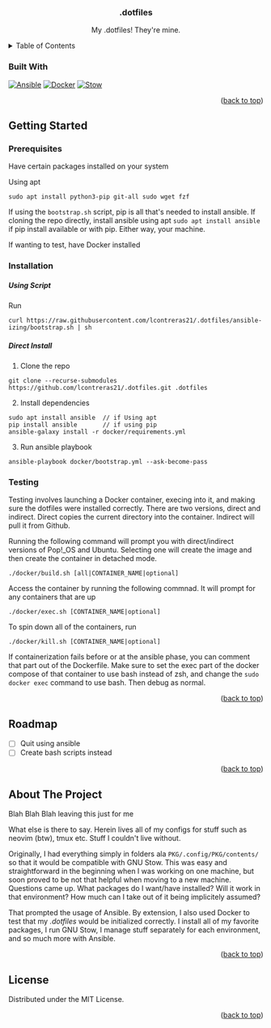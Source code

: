 <!-- Template from https://github.com/othneildrew/Best-README-Template -->
<a name="readme-top"></a>
<!-- *** https://www.markdownguide.org/basic-syntax/#reference-style-links -->

<!-- PROJECT LOGO -->
<br/>
<div align="center">
  <h3 align="center">.dotfiles</h3>
  <p align="center">
    My .dotfiles! They're mine.
  </p>
</div>

<!-- TABLE OF CONTENTS -->
<details>
  <summary>Table of Contents</summary>
  <ol>
    <li>
      <ul>
        <li><a href="#built-with">Built With</a></li>
      </ul>
    </li>
    <li>
      <a href="#getting-started">Getting Started</a>
      <ul>
        <li><a href="#prerequisites">Prerequisites</a></li>
        <li><a href="#installation">Installation</a></li>
        <li><a href="#testing">Testing</a></li>
      </ul>
    </li>
    <li><a href="#about-the-project">About The Project</a></li>
    <li><a href="#roadmap">Roadmap</a></li>
    <li><a href="#license">License</a></li>
  </ol>
</details>

### Built With

[![Ansible][Ansible.com]][Ansible-url]
[![Docker][Docker.com]][Docker-url]
[![Stow][Stow.com]][Stow-url]

<p align="right">(<a href="#readme-top">back to top</a>)</p>

<!-- GETTING STARTED -->
## Getting Started

### Prerequisites

Have certain packages installed on your system

Using apt
```
sudo apt install python3-pip git-all sudo wget fzf
```
If using the `bootstrap.sh` script, pip is all that's needed to install ansible. If cloning the repo directly, install ansible using apt `sudo apt install ansible` if pip install available or with pip. Either way, your machine.

If wanting to test, have Docker installed

### Installation

##### Using Script
Run 
```
curl https://raw.githubusercontent.com/lcontreras21/.dotfiles/ansible-izing/bootstrap.sh | sh
```

##### Direct Install
1. Clone the repo
```
git clone --recurse-submodules https://github.com/lcontreras21/.dotfiles.git .dotfiles
```
2. Install dependencies
```
sudo apt install ansible  // if Using apt
pip install ansible       // if using pip
ansible-galaxy install -r docker/requirements.yml
```
3. Run ansible playbook
```
ansible-playbook docker/bootstrap.yml --ask-become-pass
```

### Testing
Testing involves launching a Docker container, execing into it, and making sure the dotfiles were installed correctly. There are two versions, direct and indirect. Direct copies the current directory into the container. Indirect will pull it from Github.

Running the following command will prompt you with direct/indirect versions of Pop!_OS and Ubuntu. Selecting one will create the image and then create the container in detached mode.
```
./docker/build.sh [all|CONTAINER_NAME|optional]
```

Access the container by running the following commnad. It will prompt for any containers that are up
```
./docker/exec.sh [CONTAINER_NAME|optional]
```
To spin down all of the containers, run
```
./docker/kill.sh [CONTAINER_NAME|optional]
```

If containerization fails before or at the ansible phase, you can comment that part out of the Dockerfile. Make sure to set the exec part of the docker compose of that container to use bash instead of zsh, and change the `sudo docker exec` command to use bash. Then debug as normal.

<p align="right">(<a href="#readme-top">back to top</a>)</p>

<!-- ROADMAP -->
## Roadmap
- [ ] Quit using ansible
- [ ] Create bash scripts instead

<p align="right">(<a href="#readme-top">back to top</a>)</p>

<!-- ABOUT -->
## About The Project 

Blah Blah Blah leaving this just for me 

What else is there to say. Herein lives all of my configs for stuff such as neovim (btw), tmux etc. Stuff I couldn't live without. 

Originally, I had everything simply in folders ala `PKG/.config/PKG/contents/` so that it would be compatible with GNU Stow. This was easy and straightforward in the beginning when I was working on one machine, but soon proved to be not that helpful when moving to a new machine. Questions came up. What packages do I want/have installed? Will it work in that environment? How much can I take out of it being implicitely assumed?

That prompted the usage of Ansible. By extension, I also used Docker to test that my *.dotfiles* would be initialized correctly. I install all of my favorite packages, I run GNU Stow, I manage stuff separately for each environment, and so much more with Ansible.

<p align="right">(<a href="#readme-top">back to top</a>)</p>

<!-- LICENSE -->
## License

Distributed under the MIT License.

<p align="right">(<a href="#readme-top">back to top</a>)</p>

<!-- MARKDOWN LINKS & IMAGES -->
<!-- https://www.markdownguide.org/basic-syntax/#reference-style-links -->
[Ansible.com]: https://img.shields.io/badge/Ansible-%231A1918.svg?style=for-the-badge&logo=ansible&logoColor=white
[Ansible-url]: https://docs.ansible.com/
[Docker.com]: https://img.shields.io/badge/docker-%230db7ed.svg?style=for-the-badge&logo=docker&logoColor=white
[Docker-url]: https://docs.docker.com/
[Stow.com]: https://img.shields.io/badge/Stow-000000?style=for-the-badge&logo=stow&logoColor=white
[Stow-url]: https://www.gnu.org/software/stow/manual/stow.html
